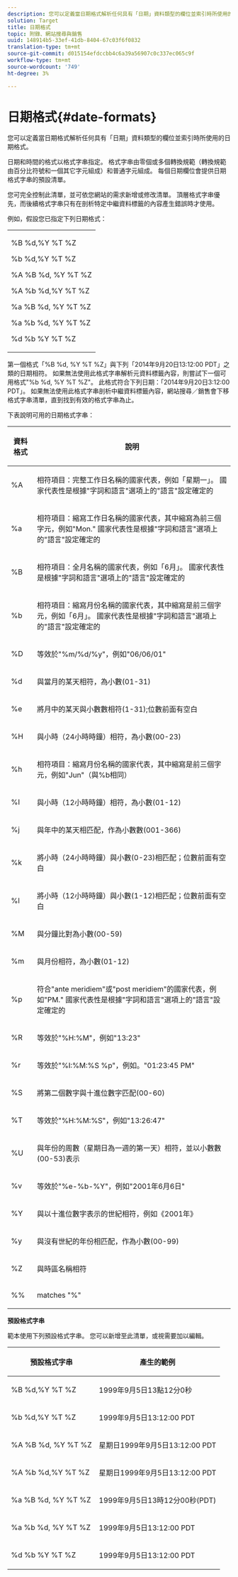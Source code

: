 ```yaml
---
description: 您可以定義當日期格式解析任何具有「日期」資料類型的欄位並索引時所使用的日期格式。
solution: Target
title: 日期格式
topic: 附錄、網站搜尋與銷售
uuid: 148914b5-33ef-41db-8404-67c03f6f0832
translation-type: tm+mt
source-git-commit: d015154efdccbb4c6a39a56907c0c337ec065c9f
workflow-type: tm+mt
source-wordcount: '749'
ht-degree: 3%

---
```



# 日期格式{#date-formats}

您可以定義當日期格式解析任何具有「日期」資料類型的欄位並索引時所使用的日期格式。

日期和時間的格式以格式字串指定。 格式字串由零個或多個轉換規範（轉換規範由百分比符號和一個其它字元組成）和普通字元組成。 每個日期欄位會提供日期格式字串的預設清單。

您可完全控制此清單，並可依您網站的需求新增或修改清單。 頂層格式字串優先，而後續格式字串只有在剖析特定中繼資料標籤的內容產生錯誤時才使用。

例如，假設您已指定下列日期格式：

<table> 
 <tbody> 
  <tr> 
   <td colname="col1"> <p>%B %d,%Y %T %Z </p> <p>%b %d,%Y %T %Z </p> <p>%A %B %d, %Y %T %Z </p> <p>%A %b %d,%Y %T %Z </p> <p>%a %B %d, %Y %T %Z </p> <p>%a %b %d, %Y %T %Z </p> <p>%d %b %Y %T %Z </p> </td> 
  </tr> 
 </tbody> 
</table>

第一個格式「%B %d, %Y %T %Z」與下列「2014年9月20日13:12:00 PDT」之類的日期相符。 如果無法使用此格式字串解析元資料標籤內容，則嘗試下一個可用格式&quot;%b %d, %Y %T %Z&quot;。 此格式符合下列日期：「2014年9月20日3:12:00 PDT」。 如果無法使用此格式字串剖析中繼資料標籤內容，網站搜尋／銷售會下移格式字串清單，直到找到有效的格式字串為止。

下表說明可用的日期格式字串：

<table> 
 <thead> 
  <tr> 
   <th colname="col1" class="entry"> <p>資料格式 </p> </th> 
   <th colname="col2" class="entry"> <p>說明 </p> </th> 
  </tr> 
 </thead>
 <tbody> 
  <tr> 
   <td colname="col1"> <p>%A </p> </td> 
   <td colname="col2"> <p>相符項目：完整工作日名稱的國家代表，例如「星期一」。 國家代表性是根據"字詞和語言"選項上的"語言"設定確定的 </p> </td> 
  </tr> 
  <tr> 
   <td colname="col1"> <p>%a </p> </td> 
   <td colname="col2"> <p> 相符項目：縮寫工作日名稱的國家代表，其中縮寫為前三個字元，例如"Mon." 國家代表性是根據"字詞和語言"選項上的"語言"設定確定的 </p> </td> 
  </tr> 
  <tr> 
   <td colname="col1"> <p>%B </p> </td> 
   <td colname="col2"> <p> 相符項目：全月名稱的國家代表，例如「6月」。 國家代表性是根據"字詞和語言"選項上的"語言"設定確定的 </p> </td> 
  </tr> 
  <tr> 
   <td colname="col1"> <p>%b </p> </td> 
   <td colname="col2"> <p> 相符項目：縮寫月份名稱的國家代表，其中縮寫是前三個字元，例如「6月」。 國家代表性是根據"字詞和語言"選項上的"語言"設定確定的 </p> </td> 
  </tr> 
  <tr> 
   <td colname="col1"> <p>%D </p> </td> 
   <td colname="col2"> <p> 等效於"%m/%d/%y"，例如"06/06/01" </p> </td> 
  </tr> 
  <tr> 
   <td colname="col1"> <p>%d </p> </td> 
   <td colname="col2"> <p> 與當月的某天相符，為小數(01-31) </p> </td> 
  </tr> 
  <tr> 
   <td colname="col1"> <p>%e </p> </td> 
   <td colname="col2"> <p> 將月中的某天與小數數相符(1-31);位數前面有空白 </p> </td> 
  </tr> 
  <tr> 
   <td colname="col1"> <p>%H </p> </td> 
   <td colname="col2"> <p> 與小時（24小時時鐘）相符，為小數(00-23) </p> </td> 
  </tr> 
  <tr> 
   <td colname="col1"> <p>%h </p> </td> 
   <td colname="col2"> <p> 相符項目：縮寫月份名稱的國家代表，其中縮寫是前三個字元，例如"Jun"（與%b相同） </p> </td> 
  </tr> 
  <tr> 
   <td colname="col1"> <p>%I </p> </td> 
   <td colname="col2"> <p> 與小時（12小時時鐘）相符，為小數(01-12) </p> </td> 
  </tr> 
  <tr> 
   <td colname="col1"> <p>%j </p> </td> 
   <td colname="col2"> <p> 與年中的某天相匹配，作為小數數(001-366) </p> </td> 
  </tr> 
  <tr> 
   <td colname="col1"> <p>%k </p> </td> 
   <td colname="col2"> <p> 將小時（24小時時鐘）與小數(0-23)相匹配；位數前面有空白 </p> </td> 
  </tr> 
  <tr> 
   <td colname="col1"> <p>%l </p> </td> 
   <td colname="col2"> <p> 將小時（12小時時鐘）與小數(1-12)相匹配；位數前面有空白 </p> </td> 
  </tr> 
  <tr> 
   <td colname="col1"> <p>%M </p> </td> 
   <td colname="col2"> <p> 與分鐘比對為小數(00-59) </p> </td> 
  </tr> 
  <tr> 
   <td colname="col1"> <p>%m </p> </td> 
   <td colname="col2"> <p> 與月份相符，為小數(01-12) </p> </td> 
  </tr> 
  <tr> 
   <td colname="col1"> <p>%p </p> </td> 
   <td colname="col2"> <p> 符合"ante meridiem"或"post meridiem"的國家代表，例如"PM." 國家代表性是根據"字詞和語言"選項上的"語言"設定確定的 </p> </td> 
  </tr> 
  <tr> 
   <td colname="col1"> <p>%R </p> </td> 
   <td colname="col2"> <p> 等效於"%H:%M"，例如"13:23" </p> </td> 
  </tr> 
  <tr> 
   <td colname="col1"> <p>%r </p> </td> 
   <td colname="col2"> <p> 等效於"%I:%M:%S %p"，例如。"01:23:45 PM" </p> </td> 
  </tr> 
  <tr> 
   <td colname="col1"> <p>%S </p> </td> 
   <td colname="col2"> <p> 將第二個數字與十進位數字匹配(00-60) </p> </td> 
  </tr> 
  <tr> 
   <td colname="col1"> <p>%T </p> </td> 
   <td colname="col2"> <p> 等效於"%H:%M:%S"，例如"13:26:47" </p> </td> 
  </tr> 
  <tr> 
   <td colname="col1"> <p>%U </p> </td> 
   <td colname="col2"> <p> 與年份的周數（星期日為一週的第一天）相符，並以小數數(00-53)表示 </p> </td> 
  </tr> 
  <tr> 
   <td colname="col1"> <p>%v </p> </td> 
   <td colname="col2"> <p> 等效於"%e-%b-%Y"，例如"2001年6月6日" </p> </td> 
  </tr> 
  <tr> 
   <td colname="col1"> <p>%Y </p> </td> 
   <td colname="col2"> <p> 與以十進位數字表示的世紀相符，例如《2001年》 </p> </td> 
  </tr> 
  <tr> 
   <td colname="col1"> <p>%y </p> </td> 
   <td colname="col2"> <p> 與沒有世紀的年份相匹配，作為小數(00-99) </p> </td> 
  </tr> 
  <tr> 
   <td colname="col1"> <p>%Z </p> </td> 
   <td colname="col2"> <p> 與時區名稱相符 </p> </td> 
  </tr> 
  <tr> 
   <td colname="col1"> <p>%% </p> </td> 
   <td colname="col2"> <p> matches "%" </p> </td> 
  </tr> 
 </tbody> 
</table>

**預設格式字串**

範本使用下列預設格式字串。 您可以新增至此清單，或視需要加以編輯。

<table> 
 <thead> 
  <tr> 
   <th colname="col1" class="entry"> <p>預設格式字串 </p> </th> 
   <th colname="col2" class="entry"> <p>產生的範例 </p> </th> 
  </tr> 
 </thead>
 <tbody> 
  <tr> 
   <td colname="col1"> <p>%B %d,%Y %T %Z </p> </td> 
   <td colname="col2"> <p> 1999年9月5日13點12分0秒 </p> </td> 
  </tr> 
  <tr> 
   <td colname="col1"> <p>%b %d,%Y %T %Z </p> </td> 
   <td colname="col2"> <p> 1999年9月5日13:12:00 PDT </p> </td> 
  </tr> 
  <tr> 
   <td colname="col1"> <p>%A %B %d, %Y %T %Z </p> </td> 
   <td colname="col2"> <p> 星期日1999年9月5日13:12:00 PDT </p> </td> 
  </tr> 
  <tr> 
   <td colname="col1"> <p>%A %b %d,%Y %T %Z </p> </td> 
   <td colname="col2"> <p> 星期日1999年9月5日13:12:00 PDT </p> </td> 
  </tr> 
  <tr> 
   <td colname="col1"> <p>%a %B %d, %Y %T %Z </p> </td> 
   <td colname="col2"> <p> 1999年9月5日13時12分00秒(PDT) </p> </td> 
  </tr> 
  <tr> 
   <td colname="col1"> <p>%a %b %d, %Y %T %Z </p> </td> 
   <td colname="col2"> <p> 1999年9月5日13:12:00 PDT </p> </td> 
  </tr> 
  <tr> 
   <td colname="col1"> <p>%d %b %Y %T %Z </p> </td> 
   <td colname="col2"> <p> 1999年9月5日13:12:00 PDT </p> </td> 
  </tr> 
 </tbody> 
</table>

